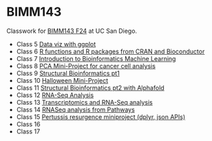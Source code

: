 # BIMM143
Classwork for [BIMM143 F24](https://bioboot.github.io/bimm143_F24/) at UC San Diego.

- Class 5 [Data viz with ggplot](https://github.com/Derek8Chang/bimm143_github/blob/main/class05/class5.pdf)
- Class 6 [R functions and R packages from CRAN and Bioconductor](https://github.com/Derek8Chang/bimm143_github/blob/main/class06/Class-6.pdf)
- Class 7 [Introduction to Bioinformatics Machine Learning](https://github.com/Derek8Chang/bimm143_github/blob/main/class07/Class-7-.pdf)
- Class 8 [PCA Mini-Project for cancer cell analysis](https://github.com/Derek8Chang/bimm143_github/blob/main/class08/Class-8-Miniproject.pdf)
- Class 9 [Structural Bioinformatics pt1](https://github.com/Derek8Chang/bimm143_github/blob/main/class09/Class-9-.pdf)
- Class 10 [Halloween Mini-Project](https://github.com/Derek8Chang/bimm143_github/blob/main/class10/Class-10-.pdf)
- Class 11 [Structural Bioinformatics pt2 with Alphafold](https://github.com/Derek8Chang/bimm143_github/blob/main/class09/Class-9-.pdf)
- Class 12 [RNA-Seq Analysis](https://github.com/Derek8Chang/bimm143_github/blob/main/Class12/Class12.pdf)
- Class 13 [Transcriptomics and RNA-Seq analysis](https://github.com/Derek8Chang/bimm143_github/blob/main/class13/Class-13.pdf)
- Class 14 [RNASeq analysis from Pathways](https://github.com/Derek8Chang/bimm143_github/blob/main/Class14/Class14.pdf)
- Class 15 [Pertussis resurgence miniproject (dplyr, json APIs)](https://github.com/Derek8Chang/bimm143_github/blob/main/Class15/Class-15-.pdf)
- Class 16 []()
- Class 17 []()